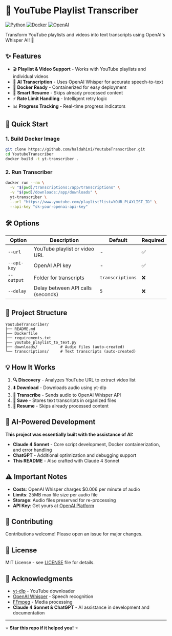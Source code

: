 # 🎵 YouTube Playlist Transcriber

[![Python](https://img.shields.io/badge/Python-3.11+-blue.svg)](https://www.python.org/downloads/)
[![Docker](https://img.shields.io/badge/Docker-Ready-brightgreen.svg)](https://www.docker.com/)
[![OpenAI](https://img.shields.io/badge/OpenAI-Whisper-orange.svg)](https://openai.com/research/whisper)

Transform YouTube playlists and videos into text transcripts using OpenAI's Whisper AI! 🚀

## ✨ Features

- 🎬 **Playlist & Video Support** - Works with YouTube playlists and individual videos
- 🤖 **AI Transcription** - Uses OpenAI Whisper for accurate speech-to-text
- 🐳 **Docker Ready** - Containerized for easy deployment
- 🔄 **Smart Resume** - Skips already processed content
- ⚡ **Rate Limit Handling** - Intelligent retry logic
- 📊 **Progress Tracking** - Real-time progress indicators

## 🚀 Quick Start

### 1. Build Docker Image
```bash
git clone https://github.com/haldahini/YoutubeTranscriber.git
cd YoutubeTranscriber
docker build -t yt-transcriber .
```

### 2. Run Transcriber
```bash
docker run --rm \
  -v "$(pwd)/transcriptions:/app/transcriptions" \
  -v "$(pwd)/downloads:/app/downloads" \
  yt-transcriber \
  --url "https://www.youtube.com/playlist?list=YOUR_PLAYLIST_ID" \
  --api-key "sk-your-openai-api-key"
```

## 🛠️ Options

| Option | Description | Default | Required |
|--------|-------------|---------|----------|
| `--url` | YouTube playlist or video URL | - | ✅ |
| `--api-key` | OpenAI API key | - | ✅ |
| `--output` | Folder for transcripts | `transcriptions` | ❌ |
| `--delay` | Delay between API calls (seconds) | `5` | ❌ |

## 📁 Project Structure

```
YoutubeTranscriber/
├── README.md
├── Dockerfile
├── requirements.txt
├── youtube_playlist_to_text.py
├── downloads/          # Audio files (auto-created)
└── transcriptions/     # Text transcripts (auto-created)
```

## 💡 How It Works

1. **🔍 Discovery** - Analyzes YouTube URL to extract video list
2. **⬇️ Download** - Downloads audio using yt-dlp
3. **🧠 Transcribe** - Sends audio to OpenAI Whisper API
4. **💾 Save** - Stores text transcripts in organized files
5. **🔄 Resume** - Skips already processed content

## 🤖 AI-Powered Development

**This project was essentially built with the assistance of AI:**
- **Claude 4 Sonnet** - Core script development, Docker containerization, and error handling
- **ChatGPT** - Additional optimization and debugging support
- **This README** - Also crafted with Claude 4 Sonnet

## ⚠️ Important Notes

- **Costs**: OpenAI Whisper charges $0.006 per minute of audio
- **Limits**: 25MB max file size per audio file
- **Storage**: Audio files preserved for re-processing
- **API Key**: Get yours at [OpenAI Platform](https://platform.openai.com/api-keys)

## 🤝 Contributing

Contributions welcome! Please open an issue for major changes.

## 📝 License

MIT License - see [LICENSE](LICENSE) file for details.

## 🙏 Acknowledgments

- [yt-dlp](https://github.com/yt-dlp/yt-dlp) - YouTube downloader
- [OpenAI Whisper](https://openai.com/research/whisper) - Speech recognition
- [FFmpeg](https://ffmpeg.org/) - Media processing
- **Claude 4 Sonnet & ChatGPT** - AI assistance in development and documentation

---

⭐ **Star this repo if it helped you!** ⭐